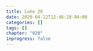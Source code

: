 ```yaml
---
title: Luke 20
date: 2020-04-12T12:46:28-04:00
categories: []
tags: []
chapter: "020"
inprogress: false
---
```


